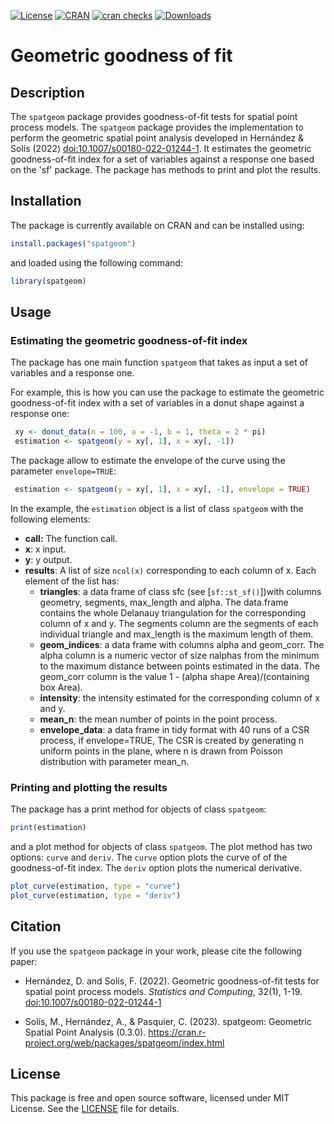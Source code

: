 <!-- badges: start -->
[![License](http://img.shields.io/badge/license-MIT-brightgreen.svg?style=flat)](https://opensource.org/license/mit/)
[![CRAN](http://www.r-pkg.org/badges/version/spatgeom)](https://cran.r-project.org/package=spatgeom)
[![cran checks](https://badges.cranchecks.info/worst/spatgeom.svg)](https://cran.r-project.org/web/checks/check_results_spatgeom.html)
[![Downloads](http://cranlogs.r-pkg.org/badges/spatgeom?color=brightgreen)](http://www.r-pkg.org/pkg/spatgeom)
<!-- badges: end -->

# Geometric goodness of fit

## Description
The `spatgeom` package provides goodness-of-fit tests for spatial point process models. 
The `spatgeom` package provides the implementation to perform the geometric spatial point analysis developed in Hernández & Solís (2022) <doi:10.1007/s00180-022-01244-1>. It estimates the geometric goodness-of-fit index for a set of variables against a response one based on the 'sf' package. The package has methods to print and plot the results.

## Installation

The package is currently available on CRAN and can be installed using:

```r
install.packages("spatgeom")
```

and loaded using the following command:

```r
library(spatgeom)
```

## Usage

### Estimating the geometric goodness-of-fit index

The package has one main function `spatgeom` that takes as input a set of variables and a response one. 

For example, this is how you can use the package to estimate the geometric goodness-of-fit index with a set of variables in a donut shape against a response one:

```r
 xy <- donut_data(n = 100, a = -1, b = 1, theta = 2 * pi)
 estimation <- spatgeom(y = xy[, 1], x = xy[, -1])

```


The package allow to estimate the envelope of the curve using the parameter `envelope=TRUE`:

```r
 estimation <- spatgeom(y = xy[, 1], x = xy[, -1], envelope = TRUE)
```

In the example, the `estimation` object is a list of class `spatgeom` with the following elements:

- **call:** The function call.
- **x**: x input.
- **y**: y output.
- **results**: A list of size `ncol(x)` corresponding to each column of x. Each element of the list has:
    - **triangles**: a data frame of class sfc (see [`sf::st_sf()`])with columns geometry, segments, max_length and alpha. The data.frame contains the whole Delanauy triangulation for the corresponding column of x and y. The segments column are the segments of each individual triangle and max_length is the maximum length of them.
    - **geom_indices**: a data frame with columns alpha and geom_corr. The alpha column is a numeric vector of size nalphas from the minimum to the maximum distance between points estimated in the data. The geom_corr column is the value 1 - (alpha shape Area)/(containing box Area).
    - **intensity**: the intensity estimated for the corresponding column of x and y.
    - **mean_n**: the mean number of points in the point process.
    - **envelope_data**: a data frame in tidy format with 40 runs of a CSR process, if envelope=TRUE, The CSR is created by generating n uniform points in the plane, where n is drawn from Poisson distribution with parameter mean_n.




### Printing and plotting the results

The package has a print method for objects of class `spatgeom`:

```r
print(estimation)
```

and a plot method for objects of class `spatgeom`. The plot method has two options: `curve` and `deriv`. The `curve` option plots the curve of of the goodness-of-fit index. The `deriv` option plots the numerical derivative.

```r
plot_curve(estimation, type = "curve")
plot_curve(estimation, type = "deriv")
```

## Citation 

If you use the `spatgeom` package in your work, please cite the following paper:

- Hernández, D. and Solís, F. (2022). Geometric goodness-of-fit tests for spatial point process models. *Statistics and Computing*, 32(1), 1-19. <doi:10.1007/s00180-022-01244-1>

- Solís, M., Hernández, A., & Pasquier, C. (2023). spatgeom: Geometric Spatial Point Analysis (0.3.0). https://cran.r-project.org/web/packages/spatgeom/index.html


## License

This package is free and open source software, licensed under MIT License. See the [LICENSE](LICENSE.md) file for details.

